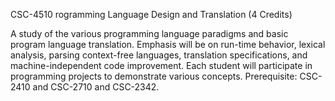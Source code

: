 CSC-4510 rogramming Language Design and Translation (4 Credits)

A study of the various programming language paradigms and basic program language translation. Emphasis will be on run-time behavior, lexical analysis, parsing context-free languages, translation specifications, and machine-independent code improvement. Each student will participate in programming projects to demonstrate various concepts. Prerequisite: CSC-2410 and CSC-2710 and CSC-2342.
